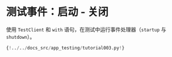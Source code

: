 # 测试事件：启动 - 关闭

使用 `TestClient` 和 `with` 语句，在测试中运行事件处理器（`startup` 与 `shutdown`）。

```Python hl_lines="9-12  20-24"
{!../../docs_src/app_testing/tutorial003.py!}
```
